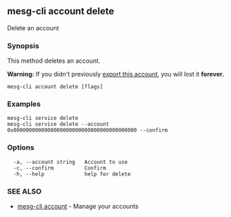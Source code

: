 ## mesg-cli account delete

Delete an account

### Synopsis

This method deletes an account.

**Warning:** If you didn't previously [export this account](mesg-cli_account_export.md), you will lost it **forever.**

```
mesg-cli account delete [flags]
```

### Examples

```
mesg-cli service delete
mesg-cli service delete --account 0x0000000000000000000000000000000000000000 --confirm
```

### Options

```
  -a, --account string   Account to use
  -c, --confirm          Confirm
  -h, --help             help for delete
```

### SEE ALSO

* [mesg-cli account](mesg-cli_account.md)	 - Manage your accounts

